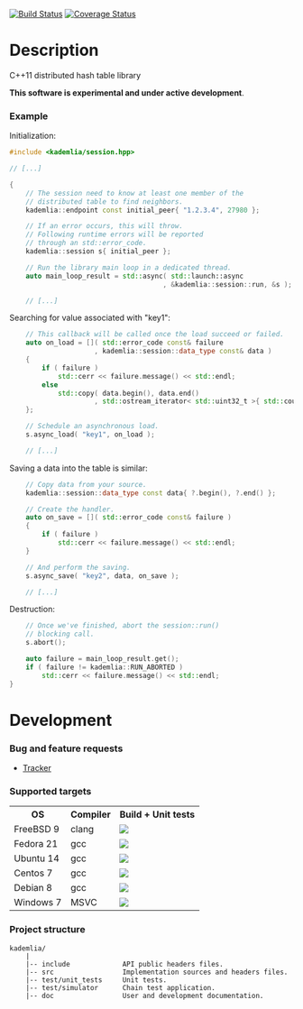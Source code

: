 [![Build Status](https://travis-ci.org/DavidKeller/kademlia.svg?branch=master)](https://travis-ci.org/DavidKeller/kademlia)
[![Coverage Status](https://coveralls.io/repos/DavidKeller/kademlia/badge.svg?branch=master&service=github)](https://coveralls.io/github/DavidKeller/kademlia?branch=master)


# Description
C++11 distributed hash table library

**This software is experimental and under active development**.

### Example
Initialization:
```C++
#include <kademlia/session.hpp>

// [...]

{
    // The session need to know at least one member of the
    // distributed table to find neighbors.
    kademlia::endpoint const initial_peer{ "1.2.3.4", 27980 };

    // If an error occurs, this will throw.
    // Following runtime errors will be reported
    // through an std::error_code.
    kademlia::session s{ initial_peer };

    // Run the library main loop in a dedicated thread.
    auto main_loop_result = std::async( std::launch::async
                                      , &kademlia::session::run, &s );

    // [...]
```

Searching for value associated with "key1":
```C++
    // This callback will be called once the load succeed or failed.
    auto on_load = []( std::error_code const& failure
                     , kademlia::session::data_type const& data )
    {
        if ( failure )
            std::cerr << failure.message() << std::endl;
        else
            std::copy( data.begin(), data.end()
                     , std::ostream_iterator< std::uint32_t >{ std::cout, " " } );
    };

    // Schedule an asynchronous load.
    s.async_load( "key1", on_load );

    // [...]
```

Saving a data into the table is similar:
```C++
    // Copy data from your source.
    kademlia::session::data_type const data{ ?.begin(), ?.end() };

    // Create the handler.
    auto on_save = []( std::error_code const& failure )
    {
        if ( failure )
            std::cerr << failure.message() << std::endl;
    }

    // And perform the saving.
    s.async_save( "key2", data, on_save );

    // [...]
```

Destruction:
```C++
    // Once we've finished, abort the session::run()
    // blocking call.
    s.abort();

    auto failure = main_loop_result.get();
    if ( failure != kademlia::RUN_ABORTED )
        std::cerr << failure.message() << std::endl;
}
```

# Development

### Bug and feature requests
* [Tracker](http://redmine.litchis.fr/projects/kademlia)

### Supported targets
<table>
<tr><th>OS</th><th>Compiler</th><th>Build + Unit tests</th></tr>
<tr><td>FreeBSD 9</td><td>clang</td><td><a href="http://buildbot.litchis.fr/kademlia/builders/freebsd9-x64-builder"><img src="http://buildbot.litchis.fr/kademlia/png?builder=freebsd9-x64-builder" /></a></td></tr>
<tr><td>Fedora 21</td><td>gcc</td><td><a href="http://buildbot.litchis.fr/kademlia/builders/fedora21-x64-builder"><img src="http://buildbot.litchis.fr/kademlia/png?builder=fedora21-x64-builder" /></a></td></tr>
<tr><td>Ubuntu 14</td><td>gcc</td><td><a href="http://buildbot.litchis.fr/kademlia/builders/ubuntu14-x64-builder"><img src="http://buildbot.litchis.fr/kademlia/png?builder=ubuntu14-x64-builder" /></a></td></tr>
<tr><td>Centos 7</td><td>gcc</td><td><a href="http://buildbot.litchis.fr/kademlia/builders/centos7-x64-builder"><img src="http://buildbot.litchis.fr/kademlia/png?builder=centos7-x64-builder" /></a></td></tr>
<tr><td>Debian 8</td><td>gcc</td><td><a href="http://buildbot.litchis.fr/kademlia/builders/debian8-x64-builder"><img src="http://buildbot.litchis.fr/kademlia/png?builder=debian8-x64-builder" /></a></td></tr>
<tr><td>Windows 7</td><td>MSVC</td><td><a href="http://buildbot.litchis.fr/kademlia/builders/win2008r2-x64-builder"><img src="http://buildbot.litchis.fr/kademlia/png?builder=win2008r2-x64-builder" /></a></td></tr>
</table>

### Project structure
```
kademlia/
    |
    |-- include             API public headers files.
    |-- src                 Implementation sources and headers files.
    |-- test/unit_tests     Unit tests.
    |-- test/simulator      Chain test application.
    |-- doc                 User and development documentation.
```

